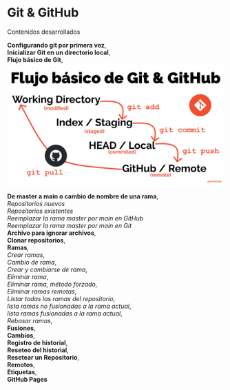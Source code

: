 # Git & GitHub

Contenidos desarrollados

**Configurando git por primera vez**,  
**Inicializar Git en un directorio local**,  
**Flujo básico de Git**,  
![Flujo Básico de Git](./assets/img/git-flow.png)

**De master a main o cambio de nombre de una rama**,  
_Repositorios nuevos_  
_Repositorios existentes_  
_Reemplazar la rama master por main en GitHub_  
_Reemplazar la rama master por main en Git_  
**Archivo para ignorar archivos**,  
**Clonar repositorios**,  
**Ramas**,  
_Crear ramas_,  
_Cambio de rama_,  
_Crear y cambiarse de rama_,  
_Eliminar rama_,  
_Eliminar rama, método forzado_,  
_Eliminar ramas remotas_,  
_Listar todas las ramas del repositorio_,  
_lista ramas no fusionadas a la rama actual_,  
_lista ramas fusionadas a la rama actual_,  
_Rebasar ramas_,  
**Fusiones**,  
**Cambios**,  
**Registro de historial**,  
**Reseteo del historial**,  
**Resetear un Repositorio**,  
**Remotos**,  
**Etiquetas**,  
**GitHub Pages**
